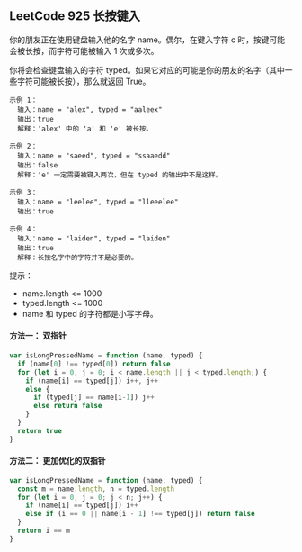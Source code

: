 ## LeetCode 925 长按键入
你的朋友正在使用键盘输入他的名字 name。偶尔，在键入字符 c 时，按键可能会被长按，而字符可能被输入 1 次或多次。

你将会检查键盘输入的字符 typed。如果它对应的可能是你的朋友的名字（其中一些字符可能被长按），那么就返回 True。

    示例 1：
      输入：name = "alex", typed = "aaleex"
      输出：true
      解释：'alex' 中的 'a' 和 'e' 被长按。

    示例 2：
      输入：name = "saeed", typed = "ssaaedd"
      输出：false
      解释：'e' 一定需要被键入两次，但在 typed 的输出中不是这样。

    示例 3：
      输入：name = "leelee", typed = "lleeelee"
      输出：true

    示例 4：
      输入：name = "laiden", typed = "laiden"
      输出：true
      解释：长按名字中的字符并不是必要的。
 

提示：
* name.length <= 1000
* typed.length <= 1000
* name 和 typed 的字符都是小写字母。

#### 方法一： 双指针
```javascript
var isLongPressedName = function (name, typed) {
  if (name[0] !== typed[0]) return false
  for (let i = 0, j = 0; i < name.length || j < typed.length;) {
    if (name[i] == typed[j]) i++, j++
    else {
      if (typed[j] == name[i-1]) j++
      else return false
    }
  } 
  return true
}
```

#### 方法二： 更加优化的双指针

```javascript
var isLongPressedName = function (name, typed) {
  const m = name.length, n = typed.length
  for (let i = 0, j = 0; j < n; j++) {
    if (name[i] == typed[j]) i++
    else if (i == 0 || name[i - 1] !== typed[j]) return false
  }
  return i == m
}
```